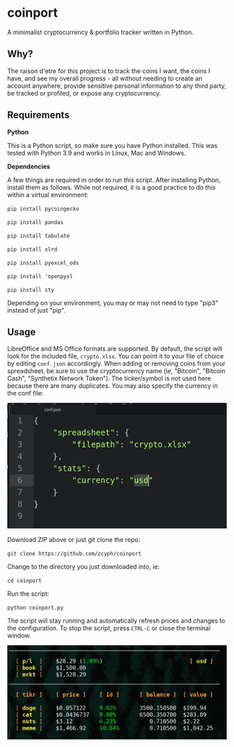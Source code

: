 # coinport
A minimalist cryptocurrency & portfolio tracker written in Python.

## Why?

The raison d'etre for this project is to track the coins I want, the coins I have, and see my overall progress - all without needing to create an account anywhere, provide sensitive personal information to any third party, be tracked or profiled, or expose any cryptocurrency.

## Requirements

**Python**

This is a Python script, so make sure you have Python installed. This was tested with Python 3.9 and works in Linux, Mac and Windows.

**Dependencies**

A few things are required in order to run this script. After installing Python, install them as follows. While not required, it is a good practice to do this within a virtual environment:

`pip install pycoingecko`

`pip install pandas`

`pip install tabulate`

`pip install xlrd`

`pip install pyexcel_ods`

`pip install 'openpyxl`

`pip install sty`

Depending on your environment, you may or may not need to type "pip3" instead of just "pip".

## Usage

LibreOffice and MS Office formats are supported. By default, the script will look for the included file, `crypto.xlsx`. You can point it to your file of choice by editing `conf.json` accordingly. When adding or removing coins from your spreadsheet, be sure to use the cryptocurrency name (ie, "Bitcoin", "Bitcoin Cash", "Synthetix Network Token"). The ticker/symbol is not used here because there are many duplicates. You may also specify the currency in the conf file:

![](https://github.com/zcyph/coinport/blob/main/screenshot_conf.png)

Download ZIP above or just git clone the repo:

`git clone https://github.com/zcyph/coinport`

Change to the directory you just downloaded into, ie:

`cd coinport`

Run the script:

`python coinport.py`

The script will stay running and automatically refresh prices and changes to the configuration. To stop the script, press `CTRL-C` or close the terminal window.


![](https://github.com/zcyph/coinport/blob/main/screenshot.png)

